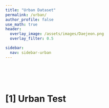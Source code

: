 ```yaml
---
title: "Urban Dataset"
permalink: /urban/
author_profile: false
use_math: true
header:
  overlay_image: /assets/images/Daejeon.png
  overlay_filter: 0.5

sidebar:
  nav: sidebar-urban
---
```


<br/>
<br/>
<br/>



# [1] Urban Test
